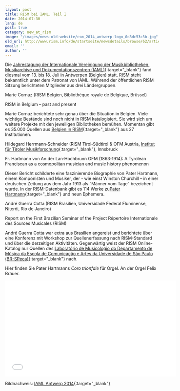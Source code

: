```yaml
---
layout: post
title: RISM bei IAML, Teil I
date: 2014-07-30
lang: de
post: true
category: new_at_rism
image: "/images/news-old-website/csm_2014_antwerp-logo_0d8dc53c3b.jpg"
old_url: http://www.rism.info/de/startseite/newsdetails/browse/62/article/64/rism-at-iaml-part-i.html
email: ''
author: ''
---
```


Die [Jahrestagung der Internationale Vereinigung der Musikbibliotheken, Musikarchive und Dokumentationszentren (IAML)](http://www.iaml.info/){:target="_blank"} fand diesmal vom 13. bis 18. Juli in Antwerpen (Belgien) statt. RISM steht bekanntlich unter dem Patronat von IAML. Während der öffentlichen RISM Sitzung berichteten Mitglieder aus drei Ländergruppen.

Marie Cornaz (RISM Belgien, Bibliothèque royale de Belgique, Brüssel)

RISM in Belgium – past and present

Marie Cornaz berichtete sehr genau über die Situation in Belgien. Viele wichtige Bestände sind noch nicht in RISM katalogisiert. Sie wird sich um weitere Projekte mit den jeweiligen Bibliotheken bemühen. Momentan gibt es 35.000 Quellen aus [Belgien in RISM](https://opac.rism.info/metaopac/search.do?methodToCall=submitButtonCall&methodToCallParameter=submitSearch&refine=false&submitButtonCall_submitSearch=Search&searchCategories%5B0%5D=6012&searchString%5B0%5D=B-*&combinationOperator%5B1%5D=AND&searchCategories%5B1%5D=200&searchString%5B1%5D=&combinationOperator%5B2%5D=AND&searchCategories%5B2%5D=100&searchString%5B2%5D=&combinationOperator%5B3%5D=AND&searchCategories%5B3%5D=6015&searchString%5B3%5D=&searchRestrictionValue1%5B0%5D=&searchRestrictionID%5B0%5D=14&searchRestrictionValue1%5B1%5D=&searchRestrictionID%5B1%5D=13){:target="_blank"} aus 27 Institutionen.

Hildegard Herrmann‐Schneider (RISM Tirol‐Südtirol & OFM Austria, [Institut für Tiroler Musikforschung](http://www.musikland-tirol.at/index.php){:target="_blank"}, Innsbruck

Fr. Hartmann von An der Lan‐Hochbrunn OFM (1863‐1914): A Tyrolean Franciscan as a cosmopolitan musician and music history phenomenon


Dieser Bericht schilderte eine faszinierende Biographie von Pater Hartmann, einem Komponisten und Musiker, der - wie einst Winston Churchill – in einer deutschen Zeitung aus dem Jahr 1913 als “Männer vom Tage” bezeichent wurde. In der RISM-Datenbank gibt es 114 Werke zu[Pater Hartmann](https://opac.rism.info/metaopac/search.do?methodToCall=submitButtonCall&methodToCallParameter=submitSearch&refine=false&searchCategories%5B0%5D=-1&searchString%5B0%5D=&combinationOperator%5B1%5D=AND&searchCategories%5B1%5D=200&searchString%5B1%5D=&combinationOperator%5B2%5D=AND&searchCategories%5B2%5D=100&searchString%5B2%5D=Hartmann+von+An&combinationOperator%5B3%5D=AND&searchCategories%5B3%5D=6015&searchString%5B3%5D=&searchHistoryCombinationOperator=AND&searchHistory=&submitButtonCall_submitSearch=Search&searchRestrictionValue1%5B0%5D=&searchRestrictionID%5B0%5D=14&searchRestrictionValue1%5B1%5D=&searchRestrictionID%5B1%5D=13){:target="_blank"} und neun Ephemera.


André Guerra Cotta (RISM Brasilien, Universidade Federal Fluminense, Niterói, Rio de Janeiro)

Report on the First Brazilian Seminar of the Project Répertoire Internationale des Sources Musicales (RISM)

André Guerra Cotta war extra aus Brasilien angereist und berichtete über eine Konferenz mit Workshop zur Quellenerfassung nach RISM-Standard und über die derzeitigen Aktivitäten. Gegenwärtig weist der RISM Online-Katalog nur Quellen des [Laboratório de Musicologio do Departamento de Música da Escola de Comunicação e Artes da Universidade de São Paulo (BR-SPeca)](https://opac.rism.info/metaopac/search.do?methodToCall=submitButtonCall&methodToCallParameter=submitSearch&refine=false&submitButtonCall_submitSearch=Suchen&searchCategories%5B0%5D=6012&searchString%5B0%5D=BR-*&combinationOperator%5B1%5D=AND&searchCategories%5B1%5D=200&searchString%5B1%5D=&combinationOperator%5B2%5D=AND&searchCategories%5B2%5D=100&searchString%5B2%5D=&combinationOperator%5B3%5D=AND&searchCategories%5B3%5D=6015&searchString%5B3%5D=&searchRestrictionValue1%5B0%5D=&searchRestrictionID%5B0%5D=14&searchRestrictionValue1%5B1%5D=&searchRestrictionID%5B1%5D=13){:target="_blank"} nach.

Hier finden Sie Pater Hartmanns _Coro trionfale_ für Orgel. An der Orgel Felix Bräuer.

<iframe width="560" height="315" src="//www.youtube.com/embed/WAFreDYxAUw" frameborder="0" allowfullscreen></iframe>


Bildnachweis: [IAML Antwerp 2014](http://www.libraryconservatoryantwerp.be/iaml2014/index.php){:target="_blank"}

